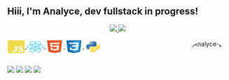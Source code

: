 
## Hiii, I'm Analyce, dev fullstack in progress! 
<div align="center">
  <a href="https://github.com/analyceferreira">
  <img height="180em" src="https://github-readme-stats.vercel.app/api?username=analyceferreira&show_icons=true&theme=dracula&include_all_commits=true&count_private=true"/>
  <img height="180em" src="https://github-readme-stats.vercel.app/api/top-langs/?username=analyceferreira&layout=compact&langs_count=7&theme=dracula"/>
</div>
<div style="display: inline_block"><br>
  <img align="center" alt="Rafa-Js" height="30" width="40" src="https://raw.githubusercontent.com/devicons/devicon/master/icons/javascript/javascript-plain.svg">
  <img align="center" alt="Rafa-React" height="30" width="40" src="https://raw.githubusercontent.com/devicons/devicon/master/icons/react/react-original.svg">
  <img align="center" alt="Rafa-HTML" height="30" width="40" src="https://raw.githubusercontent.com/devicons/devicon/master/icons/html5/html5-original.svg">
  <img align="center" alt="Rafa-CSS" height="30" width="40" src="https://raw.githubusercontent.com/devicons/devicon/master/icons/css3/css3-original.svg">
  <img align="center" alt="Rafa-Python" height="30" width="40" src="https://raw.githubusercontent.com/devicons/devicon/master/icons/python/python-original.svg">
  <img align="right" alt="Analyce-pic" height="150" style="border-radius:50px;" src="https://media.discordapp.net/attachments/932390186359328790/932391822184022076/icon-analyce-ferreira-dapont2.png?width=676&height=676">
</div>

  ##

<div> 
  <a href="https://instagram.com/analyce_ferreira" target="_blank"><img src="https://img.shields.io/badge/-Instagram-%23E4405F?style=for-the-badge&logo=instagram&logoColor=white" target="_blank"></a>
 	<a href="https://www.twitch.tv/analyceferreira" target="_blank"><img src="https://img.shields.io/badge/Twitch-9146FF?style=for-the-badge&logo=twitch&logoColor=white" target="_blank"></a>
  <a href = "mailto:contato@analyceferrira.com.br"><img src="https://img.shields.io/badge/-Mail-%23333?style=for-the-badge&logo=maildotru&logoColor=white" target="_blank"></a>
  <a href="https://www.linkedin.com/in/analyceferreiradapont/" target="_blank"><img src="https://img.shields.io/badge/-LinkedIn-%230077B5?style=for-the-badge&logo=linkedin&logoColor=white" target="_blank"></a> 
</div>
